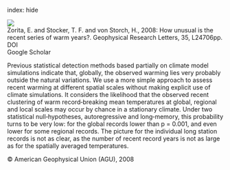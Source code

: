 index: hide

<div class="Citation">
    <div class="Citation-thumb CitationThumb-linked"  data-href="https://doi.org/10.1029/2008gl036228">
      <img src="https://static.claimspace.cloud/climate-study-static/refs/thumbs/10/Zorita_et_al_2008-thumb.png" />
    </div>

  <div class="Citation-body">
    <div class="Citation-text">Zorita, E. and Stocker, T. F. and von Storch, H., 2008: How unusual is the recent series of warm years?. <span class="Article-journal">Geophysical Research Letters, </span><span class="Article-volume">35, </span>L24706pp.</div>
    <div class="Citation-links">
      <div class="CitationLink" data-href="https://doi.org/10.1029/2008gl036228">
        <div class="CitationLink-icon CitationLink-Doi"></div>
        <div class="CitationLink-text">DOI</div>
      </div>
      <div class="CitationLink" data-href="https://scholar.google.com/scholar?q=10.1029/2008gl036228">
        <div class="CitationLink-icon CitationLink-Scholar"></div>
        <div class="CitationLink-text">Google Scholar</div>
      </div>
    </div>
  </div>
</div>

Previous statistical detection methods based partially on climate model simulations indicate that, globally, the observed warming lies very probably outside the natural variations. We use a more simple approach to assess recent warming at different spatial scales without making explicit use of climate simulations. It considers the likelihood that the observed recent clustering of warm record‐breaking mean temperatures at global, regional and local scales may occur by chance in a stationary climate. Under two statistical null‐hypotheses, autoregressive and long‐memory, this probability turns to be very low: for the global records lower than p = 0.001, and even lower for some regional records. The picture for the individual long station records is not as clear, as the number of recent record years is not as large as for the spatially averaged temperatures.

<div class="Citation-copy">
&copy; American Geophysical Union (AGU), 2008
</div>